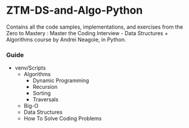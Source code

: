 # ZTM-DS-and-Algo-Python
Contains all the code samples, implementations, and exercises from the Zero to Mastery : Master the Coding Interview - Data Structures + Algorithms course by Andrei Neagoie, in Python.

### Guide
- venv/Scripts
  - Algorithms
    - Dynamic Programming
    - Recursion
    - Sorting
    - Traversals
  - Big-O
  - Data Structures
  - How To Solve Coding Problems
